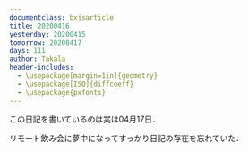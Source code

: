 ```yaml
---
documentclass: bxjsarticle
title: 20200416
yesterday: 20200415
tomorrow: 20200417
days: 111
author: Takala
header-includes:
  - \usepackage[margin=1in]{geometry}
  - \usepackage[ISO]{diffcoeff}
  - \usepackage{pxfonts}
---
```



この日記を書いているのは実は04月17日．


リモート飲み会に夢中になってすっかり日記の存在を忘れていた．